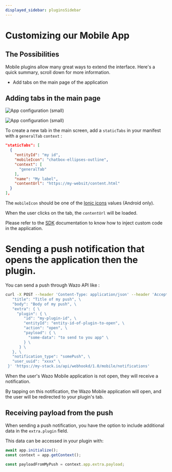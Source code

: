 ```yaml
---
displayed_sidebar: pluginsSidebar
---
```


# Customizing our Mobile App

## The Possibilities

Mobile plugins allow many great ways to extend the interface. Here's a quick summary, scroll down for more information.

- Add tabs on the main page of the application

## Adding tabs in the main page

![App configuration (small)](/img/mobile-tab1.png)

![App configuration (small)](/img/mobile-tab2.png)

To create a new tab in the main screen, add a `staticTabs` in your manifest with a `generalTab` `context` :
```json
"staticTabs": [
  {
    "entityId": "my id",
    "mobileIcon": "chatbox-ellipses-outline",
    "context": [
      "generalTab"
    ],
    "name": "My label",
    "contentUrl": "https://my-websit/content.html"
  }
],
```

The `mobileIcon` should be one of the [Ionic icons](https://ionic.io/ionicons) values (Android only).

When the user clicks on the tab, the `contentUrl` will be loaded.

Please refer to the [SDK](./sdk) documentation to know how to inject custom code in the application.

# Sending a push notification that opens the application then the plugin.

You can send a push through Wazo API like :

```sh
curl -X POST --header 'Content-Type: application/json' --header 'Accept: application/json' --header 'Wazo-Tenant: xxx' --header 'X-Auth-Token: xxx' -d '{ \
   "title": "Title of my push", \  
   "body": "Body of my push", \ 
   "extra": { \
     "plugin": { \
        "id": "my-plugin-id", \
        "entityId": "entity-id-of-plugin-to-open", \
        "action": "open", \
        "payload": { \
          "some-data": "to send to you app" \
        } \
      } \
   }, \ 
   "notification_type": "somePush", \ 
   "user_uuid": "xxxx" \ 
 }' 'https://my-stack.io/api/webhookd/1.0/mobile/notifications'
```

When the user's Wazo Mobile application is not open, they will receive a notification. 

By tapping on this notification, the Wazo Mobile application will open, and the user will be redirected to your plugin's tab.

## Receiving payload from the push

When sending a push notification, you have the option to include additional data in the `extra.plugin` field. 

This data can be accessed in your plugin with:

```js
await app.initialize();
const context = app.getContext();

const payloadFromMyPush = context.app.extra.payload;
```
